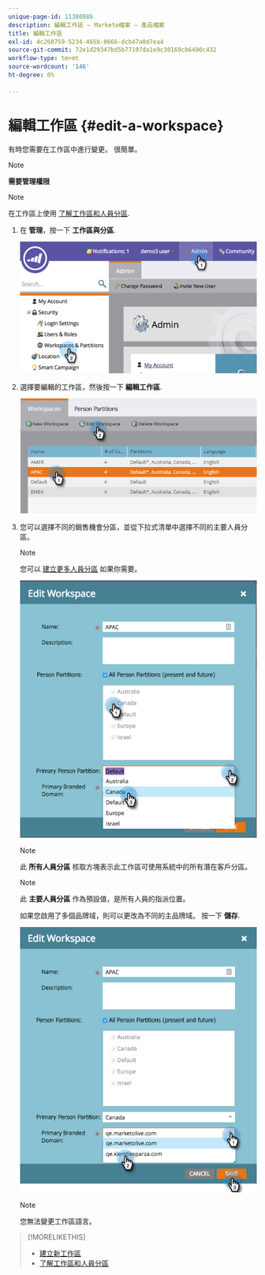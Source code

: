 ```yaml
---
unique-page-id: 11380986
description: 編輯工作區 — Marketo檔案 — 產品檔案
title: 編輯工作區
exl-id: 4c268759-5234-465b-8666-dcb47a0d7ea4
source-git-commit: 72e1d29347bd5b77107da1e9c30169cb6490c432
workflow-type: tm+mt
source-wordcount: '146'
ht-degree: 0%

---
```


# 編輯工作區 {#edit-a-workspace}

有時您需要在工作區中進行變更。 很簡單。

>[!NOTE]
>
>**需要管理權限**

>[!NOTE]
>
>在工作區上使用 [了解工作區和人員分區](/help/marketo/product-docs/administration/workspaces-and-person-partitions/understanding-workspaces-and-person-partitions.md).

1. 在 **管理**，按一下 **工作區與分區**.

   ![](assets/image2014-9-17-11-3a59-3a11-1.png)

1. 選擇要編輯的工作區，然後按一下 **編輯工作區**.

   ![](assets/two-7.png)

1. 您可以選擇不同的銷售機會分區，並從下拉式清單中選擇不同的主要人員分區。

   >[!NOTE]
   >
   >您可以 [建立更多人員分區](/help/marketo/product-docs/administration/workspaces-and-person-partitions/create-a-person-partition.md) 如果你需要。

   ![](assets/three-7.png)

   >[!NOTE]
   >
   >此 **所有人員分區** 核取方塊表示此工作區可使用系統中的所有潛在客戶分區。

   >[!NOTE]
   >
   >此 **主要人員分區** 作為預設值，是所有人員的指派位置。

   如果您啟用了多個品牌域，則可以更改為不同的主品牌域。 按一下 **儲存**.

   ![](assets/four-6.png)

   >[!NOTE]
   >
   >您無法變更工作區語言。

>[!MORELIKETHIS]
>
>* [建立新工作區](/help/marketo/product-docs/administration/workspaces-and-person-partitions/create-a-new-workspace.md)
>* [了解工作區和人員分區](/help/marketo/product-docs/administration/workspaces-and-person-partitions/understanding-workspaces-and-person-partitions.md)

